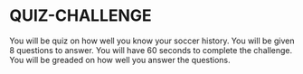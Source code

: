 # QUIZ-CHALLENGE

You will be quiz on how well you know your soccer history.
You will be given 8 questions to answer.
You will have 60 seconds to complete the challenge.
You will be greaded on how well you answer the questions.

